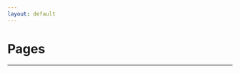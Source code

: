 ```yaml
---
layout: default
---
```


# Pages
-----------------------------------------------------------------------------
